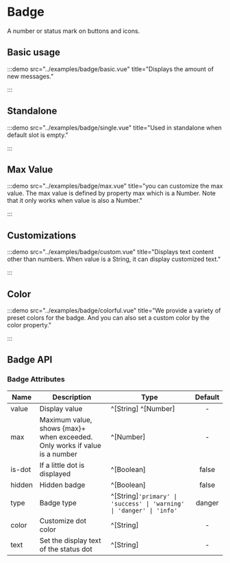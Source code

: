 # Badge

A number or status mark on buttons and icons.

## Basic usage

:::demo src="../examples/badge/basic.vue" title="Displays the amount of new messages."

:::

## Standalone

:::demo src="../examples/badge/single.vue" title="Used in standalone when default slot is empty."

:::

## Max Value

:::demo src="../examples/badge/max.vue" title="you can customize the max value. The max value is defined by property max which is a Number. Note that it only works when value is also a Number."

:::

## Customizations

:::demo src="../examples/badge/custom.vue" title="Displays text content other than numbers. When value is a String, it can display customized text."

:::

## Color

:::demo src="../examples/badge/colorful.vue" title="We provide a variety of preset colors for the badge. And you can also set a custom color by the color property."

:::

## Badge API

### Badge Attributes

| Name | Description | Type | Default |
| ------ | ---- | ---- | :----: |
| value | Display value | ^[String] ^[Number] | - |
| max | Maximum value, shows {max}+ when exceeded. Only works if value is a number | ^[Number] | - |
| is-dot | If a little dot is displayed | ^[Boolean] | false |
| hidden | Hidden badge | ^[Boolean] | false |
| type | Badge type | ^[String]`'primary' \| 'success' \| 'warning' \| 'danger' \| 'info'` | danger |
| color | Customize dot color | ^[String] | - |
| text | Set the display text of the status dot | ^[String] | - |
